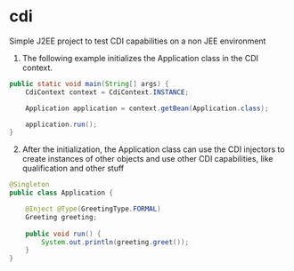 # cdi
Simple J2EE project to test CDI capabilities on a non JEE environment

1. The following example initializes the Application class in the CDI context.

```java
public static void main(String[] args) {
    CdiContext context = CdiContext.INSTANCE;

    Application application = context.getBean(Application.class);

    application.run();
}
```
2. After the initialization, the Application class can use the CDI injectors to create instances of other objects and use other CDI capabilities, like qualification and other stuff
```java
@Singleton
public class Application {

	@Inject @Type(GreetingType.FORMAL)
	Greeting greeting;
	
	public void run() {
		System.out.println(greeting.greet());
	}
}
```
